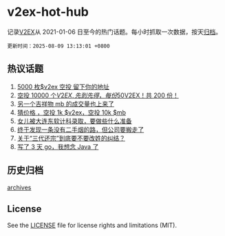 # v2ex-hot-hub

 记录[V2EX](https://www.v2ex.com/)从 2021-01-06 日至今的热门话题。每小时抓取一次数据，按天[归档](archives)。

`更新时间：2025-08-09 13:13:01 +0800`

## 热议话题

1. [5000 枚$v2ex 空投 留下你的地址](https://www.v2ex.com/t/1151092)
1. [空投 10000 个$V2EX,先到先得，每份 50$V2EX！共 200 份！](https://www.v2ex.com/t/1151128)
1. [另一个吉祥物 mb 的成交量也上来了](https://www.v2ex.com/t/1151031)
1. [猜价格 ，空投 1k $v2ex，空投 10k $mb](https://www.v2ex.com/t/1151114)
1. [女儿被大连东软计科录取，要做些什么准备](https://www.v2ex.com/t/1151009)
1. [终于发现一条没有二手烟的路，但公司要搬走了](https://www.v2ex.com/t/1151104)
1. [关于“三代还宗”到底要不要改姓的纠结？](https://www.v2ex.com/t/1151024)
1. [写了 3 天 go，我想念 Java 了](https://www.v2ex.com/t/1151046)

## 历史归档

[archives](archives)

## License

See the [LICENSE](LICENSE) file for license rights and limitations (MIT).
